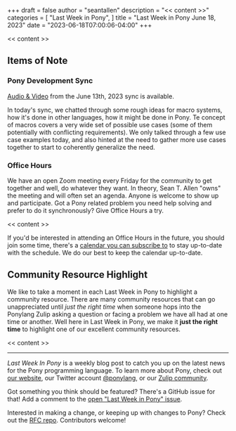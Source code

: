 +++
draft = false
author = "seantallen"
description = "<< content >>"
categories = [
    "Last Week in Pony",
]
title = "Last Week in Pony June 18, 2023"
date = "2023-06-18T07:00:06-04:00"
+++

<< content >>

## Items of Note

### Pony Development Sync

[Audio & Video](https://sync-recordings.ponylang.io/r/2023_06_13.m4a) from the June 13th, 2023 sync is available.

In today's sync, we chatted through some rough ideas for macro systems, how it's done in other languages, how it might be done in Pony. Te concept of macros covers a very wide set of possible use cases (some of them potentially with conflicting requirements). We only talked through a few use case examples today, and also hinted at the need to gather more use cases together to start to coherently generalize the need.

### Office Hours

We have an open Zoom meeting every Friday for the community to get together and well, do whatever they want. In theory, Sean T. Allen "owns" the meeting and will often set an agenda. Anyone is welcome to show up and participate. Got a Pony related problem you need help solving and prefer to do it synchronously? Give Office Hours a try.

<< content >>

If you'd be interested in attending an Office Hours in the future, you should join some time, there's a [calendar you can subscribe to](https://calendar.google.com/calendar/ical/4465e68ae24131ae00461a40893f2637a2c9ac510e311a44ff78680e2f183ce3%40group.calendar.google.com/public/basic.ics) to stay up-to-date with the schedule. We do our best to keep the calendar up-to-date.

## Community Resource Highlight

We like to take a moment in each Last Week in Pony to highlight a community resource. There are many community resources that can go unappreciated until _just the right time_ when someone hops into the Ponylang Zulip asking a question or facing a problem we have all had at one time or another. Well here in Last Week in Pony, we make it **just the right time** to highlight one of our excellent community resources.

<< content >>

---

_Last Week In Pony_ is a weekly blog post to catch you up on the latest news for the Pony programming language. To learn more about Pony, check out [our website](https://ponylang.io), our Twitter account [@ponylang](https://twitter.com/ponylang), or our [Zulip community](https://ponylang.zulipchat.com).

Got something you think should be featured? There's a GitHub issue for that! Add a comment to the [open "Last Week in Pony" issue](https://github.com/ponylang/ponylang.github.io/issues?q=is%3Aissue+is%3Aopen+label%3Alast-week-in-pony).

Interested in making a change, or keeping up with changes to Pony? Check out the [RFC repo](https://github.com/ponylang/rfcs). Contributors welcome!
